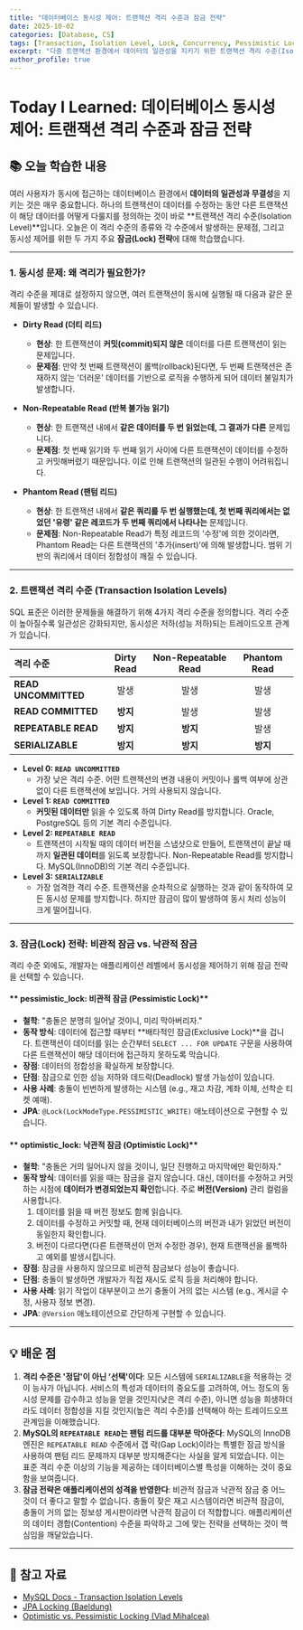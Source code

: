 ```yaml
---
title: "데이터베이스 동시성 제어: 트랜잭션 격리 수준과 잠금 전략"
date: 2025-10-02
categories: [Database, CS]
tags: [Transaction, Isolation Level, Lock, Concurrency, Pessimistic Lock, Optimistic Lock, TIL]
excerpt: "다중 트랜잭션 환경에서 데이터의 일관성을 지키기 위한 트랜잭션 격리 수준(Isolation Level)과 각 수준에서 발생하는 문제점들을 학습합니다. 또한, 동시성 제어를 위한 비관적/낙관적 잠금(Pessimistic/Optimistic Lock) 전략의 차이점과 사용 사례를 알아봅니다."
author_profile: true
---
```


# Today I Learned: 데이터베이스 동시성 제어: 트랜잭션 격리 수준과 잠금 전략

## 📚 오늘 학습한 내용

여러 사용자가 동시에 접근하는 데이터베이스 환경에서 **데이터의 일관성과 무결성**을 지키는 것은 매우 중요합니다. 하나의 트랜잭션이 데이터를 수정하는 동안 다른 트랜잭션이 해당 데이터를 어떻게 다룰지를 정의하는 것이 바로 **트랜잭션 격리 수준(Isolation Level)**입니다. 오늘은 이 격리 수준의 종류와 각 수준에서 발생하는 문제점, 그리고 동시성 제어를 위한 두 가지 주요 **잠금(Lock) 전략**에 대해 학습했습니다.

---

### 1. **동시성 문제: 왜 격리가 필요한가?**

격리 수준을 제대로 설정하지 않으면, 여러 트랜잭션이 동시에 실행될 때 다음과 같은 문제들이 발생할 수 있습니다.

-   **Dirty Read (더티 리드)**
    -   **현상**: 한 트랜잭션이 **커밋(commit)되지 않은** 데이터를 다른 트랜잭션이 읽는 문제입니다.
    -   **문제점**: 만약 첫 번째 트랜잭션이 롤백(rollback)된다면, 두 번째 트랜잭션은 존재하지 않는 '더러운' 데이터를 기반으로 로직을 수행하게 되어 데이터 불일치가 발생합니다.

-   **Non-Repeatable Read (반복 불가능 읽기)**
    -   **현상**: 한 트랜잭션 내에서 **같은 데이터를 두 번 읽었는데, 그 결과가 다른** 문제입니다.
    -   **문제점**: 첫 번째 읽기와 두 번째 읽기 사이에 다른 트랜잭션이 데이터를 수정하고 커밋해버렸기 때문입니다. 이로 인해 트랜잭션의 일관된 수행이 어려워집니다.

-   **Phantom Read (팬텀 리드)**
    -   **현상**: 한 트랜잭션 내에서 **같은 쿼리를 두 번 실행했는데, 첫 번째 쿼리에서는 없었던 '유령' 같은 레코드가 두 번째 쿼리에서 나타나는** 문제입니다.
    -   **문제점**: Non-Repeatable Read가 특정 레코드의 '수정'에 의한 것이라면, Phantom Read는 다른 트랜잭션의 '추가(insert)'에 의해 발생합니다. 범위 기반의 쿼리에서 데이터 정합성이 깨질 수 있습니다.



---

### 2. **트랜잭션 격리 수준 (Transaction Isolation Levels)**

SQL 표준은 이러한 문제들을 해결하기 위해 4가지 격리 수준을 정의합니다. 격리 수준이 높아질수록 일관성은 강화되지만, 동시성은 저하(성능 저하)되는 트레이드오프 관계가 있습니다.

| 격리 수준 | Dirty Read | Non-Repeatable Read | Phantom Read |
| :--- | :---: | :---: | :---: |
| **READ UNCOMMITTED** | 발생 | 발생 | 발생 |
| **READ COMMITTED** | **방지** | 발생 | 발생 |
| **REPEATABLE READ** | **방지** | **방지** | 발생 |
| **SERIALIZABLE** | **방지** | **방지** | **방지** |

-   **Level 0: `READ UNCOMMITTED`**
    -   가장 낮은 격리 수준. 어떤 트랜잭션의 변경 내용이 커밋이나 롤백 여부에 상관없이 다른 트랜잭션에 보입니다. 거의 사용되지 않습니다.
-   **Level 1: `READ COMMITTED`**
    -   **커밋된 데이터만** 읽을 수 있도록 하여 Dirty Read를 방지합니다. Oracle, PostgreSQL 등의 기본 격리 수준입니다.
-   **Level 2: `REPEATABLE READ`**
    -   트랜잭션이 시작될 때의 데이터 버전을 스냅샷으로 만들어, 트랜잭션이 끝날 때까지 **일관된 데이터**를 읽도록 보장합니다. Non-Repeatable Read를 방지합니다. MySQL(InnoDB)의 기본 격리 수준입니다.
-   **Level 3: `SERIALIZABLE`**
    -   가장 엄격한 격리 수준. 트랜잭션을 순차적으로 실행하는 것과 같이 동작하여 모든 동시성 문제를 방지합니다. 하지만 잠금이 많이 발생하여 동시 처리 성능이 크게 떨어집니다.

---

### 3. **잠금(Lock) 전략: 비관적 잠금 vs. 낙관적 잠금**

격리 수준 외에도, 개발자는 애플리케이션 레벨에서 동시성을 제어하기 위해 잠금 전략을 선택할 수 있습니다.

#### ** pessimistic_lock: 비관적 잠금 (Pessimistic Lock)**

-   **철학**: "충돌은 분명히 일어날 것이니, 미리 막아버리자."
-   **동작 방식**: 데이터에 접근할 때부터 **배타적인 잠금(Exclusive Lock)**을 겁니다. 트랜잭션이 데이터를 읽는 순간부터 `SELECT ... FOR UPDATE` 구문을 사용하여 다른 트랜잭션이 해당 데이터에 접근하지 못하도록 막습니다.
-   **장점**: 데이터의 정합성을 확실하게 보장합니다.
-   **단점**: 잠금으로 인한 성능 저하와 데드락(Deadlock) 발생 가능성이 있습니다.
-   **사용 사례**: 충돌이 빈번하게 발생하는 시스템 (e.g., 재고 차감, 계좌 이체, 선착순 티켓 예매).
-   **JPA**: `@Lock(LockModeType.PESSIMISTIC_WRITE)` 애노테이션으로 구현할 수 있습니다.

#### ** optimistic_lock: 낙관적 잠금 (Optimistic Lock)**

-   **철학**: "충돌은 거의 일어나지 않을 것이니, 일단 진행하고 마지막에만 확인하자."
-   **동작 방식**: 데이터를 읽을 때는 잠금을 걸지 않습니다. 대신, 데이터를 수정하고 커밋하는 시점에 **데이터가 변경되었는지 확인**합니다. 주로 **버전(Version)** 관리 컬럼을 사용합니다.
    1.  데이터를 읽을 때 버전 정보도 함께 읽습니다.
    2.  데이터를 수정하고 커밋할 때, 현재 데이터베이스의 버전과 내가 읽었던 버전이 동일한지 확인합니다.
    3.  버전이 다르다면(다른 트랜잭션이 먼저 수정한 경우), 현재 트랜잭션을 롤백하고 예외를 발생시킵니다.
-   **장점**: 잠금을 사용하지 않으므로 비관적 잠금보다 성능이 좋습니다.
-   **단점**: 충돌이 발생하면 개발자가 직접 재시도 로직 등을 처리해야 합니다.
-   **사용 사례**: 읽기 작업이 대부분이고 쓰기 충돌이 거의 없는 시스템 (e.g., 게시글 수정, 사용자 정보 변경).
-   **JPA**: `@Version` 애노테이션으로 간단하게 구현할 수 있습니다.

---

## 💡 배운 점

1.  **격리 수준은 '정답'이 아닌 '선택'이다**: 모든 시스템에 `SERIALIZABLE`을 적용하는 것이 능사가 아닙니다. 서비스의 특성과 데이터의 중요도를 고려하여, 어느 정도의 동시성 문제를 감수하고 성능을 얻을 것인지(낮은 격리 수준), 아니면 성능을 희생하더라도 데이터 정합성을 지킬 것인지(높은 격리 수준)를 선택해야 하는 트레이드오프 관계임을 이해했습니다.
2.  **MySQL의 `REPEATABLE READ`는 팬텀 리드를 대부분 막아준다**: MySQL의 InnoDB 엔진은 `REPEATABLE READ` 수준에서 갭 락(Gap Lock)이라는 특별한 잠금 방식을 사용하여 팬텀 리드 문제까지 대부분 방지해준다는 사실을 알게 되었습니다. 이는 표준 격리 수준 이상의 기능을 제공하는 데이터베이스별 특성을 이해하는 것이 중요함을 보여줍니다.
3.  **잠금 전략은 애플리케이션의 성격을 반영한다**: 비관적 잠금과 낙관적 잠금 중 어느 것이 더 좋다고 말할 수 없습니다. 충돌이 잦은 재고 시스템이라면 비관적 잠금이, 충돌이 거의 없는 정보성 게시판이라면 낙관적 잠금이 더 적합합니다. 애플리케이션의 데이터 경합(Contention) 수준을 파악하고 그에 맞는 전략을 선택하는 것이 핵심임을 깨달았습니다.

---

## 🔗 참고 자료

-   [MySQL Docs - Transaction Isolation Levels](https://dev.mysql.com/doc/refman/8.0/en/innodb-transaction-isolation-levels.html)
-   [JPA Locking (Baeldung)](https://www.baeldung.com/jpa-pessimistic-locking)
-   [Optimistic vs. Pessimistic Locking (Vlad Mihalcea)](https://vladmihalcea.com/a-beginners-guide-to-database-locking-and-the-lost-update-phenomena/)